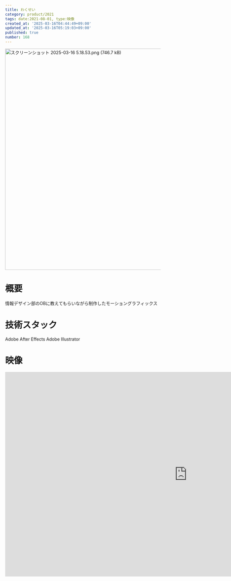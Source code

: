 ```yaml
---
title: わくせい
category: product/2021
tags: date:2021-08-01, type:映像
created_at: '2025-03-16T04:44:49+09:00'
updated_at: '2025-03-16T05:19:03+09:00'
published: true
number: 168
---
```


<img width="717" alt="スクリーンショット 2025-03-16 5.18.53.png (746.7 kB)" src="/img/168/a0fe516d-85fb-44bf-aab1-3f6cf90d60f5.webp">

# 概要
情報デザイン部のOBに教えてもらいながら制作したモーショングラフィックス

# 技術スタック
Adobe After Effects
Adobe Illustrator

# 映像
<iframe width="1178" height="663" src="https://www.youtube.com/embed/H8IKKZGSCaI" title="わくせい" frameborder="0" allow="accelerometer; autoplay; clipboard-write; encrypted-media; gyroscope; picture-in-picture; web-share" referrerpolicy="strict-origin-when-cross-origin" allowfullscreen></iframe>

